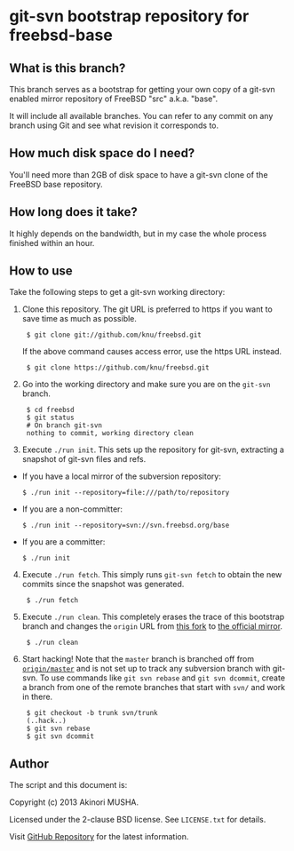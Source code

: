 git-svn bootstrap repository for freebsd-base
=============================================

What is this branch?
--------------------

This branch serves as a bootstrap for getting your own copy of a
git-svn enabled mirror repository of FreeBSD "src" a.k.a. "base".

It will include all available branches.  You can refer to any commit
on any branch using Git and see what revision it corresponds to.

How much disk space do I need?
------------------------------

You'll need more than 2GB of disk space to have a git-svn clone of the
FreeBSD base repository.

How long does it take?
----------------------

It highly depends on the bandwidth, but in my case the whole process
finished within an hour.

How to use
----------

Take the following steps to get a git-svn working directory:

1. Clone this repository.  The git URL is preferred to https if you
   want to save time as much as possible.

        $ git clone git://github.com/knu/freebsd.git

   If the above command causes access error, use the https URL
   instead.

        $ git clone https://github.com/knu/freebsd.git

2. Go into the working directory and make sure you are on the
   `git-svn` branch.

        $ cd freebsd
        $ git status
        # On branch git-svn
        nothing to commit, working directory clean

3. Execute `./run init`.  This sets up the repository for git-svn,
   extracting a snapshot of git-svn files and refs.

  * If you have a local mirror of the subversion repository:

        $ ./run init --repository=file:///path/to/repository

  * If you are a non-committer:

        $ ./run init --repository=svn://svn.freebsd.org/base

  * If you are a committer:

        $ ./run init

4. Execute `./run fetch`.  This simply runs `git-svn fetch` to obtain
   the new commits since the snapshot was generated.

        $ ./run fetch

5. Execute `./run clean`.  This completely erases the trace of this
   bootstrap branch and changes the `origin` URL from
   [this fork](https://github.com/knu/freebsd) to
   [the official mirror](https://github.com/freebsd/freebsd).

        $ ./run clean

6. Start hacking!  Note that the `master` branch is branched off from
   [`origin/master`](https://github.com/freebsd/freebsd/tree/master)
   and is not set up to track any subversion branch with git-svn.  To
   use commands like `git svn rebase` and `git svn dcommit`, create a
   branch from one of the remote branches that start with `svn/` and
   work in there.

        $ git checkout -b trunk svn/trunk
        (..hack..)
        $ git svn rebase
        $ git svn dcommit

Author
------

The script and this document is:

Copyright (c) 2013 Akinori MUSHA.

Licensed under the 2-clause BSD license.  See `LICENSE.txt` for
details.

Visit [GitHub Repository](https://github.com/knu/freebsd) for the
latest information.
